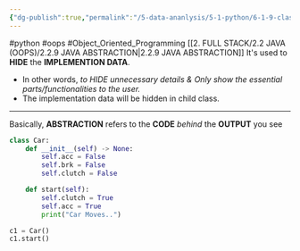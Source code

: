 ```yaml
---
{"dg-publish":true,"permalink":"/5-data-ananlysis/5-1-python/6-1-9-classes-and-objects/5-python-abstraction/","noteIcon":""}
---
```


#python #oops #Object_Oriented_Programming
[[2. FULL STACK/2.2 JAVA (OOPS)/2.2.9 JAVA ABSTRACTION\|2.2.9 JAVA ABSTRACTION]]
It's used to **HIDE** the **IMPLEMENTION DATA**. 
- In other words, *to HIDE unnecessary details & Only show the essential parts/functionalities to the user.*
- The implementation data will be hidden in child class.
***
Basically, **ABSTRACTION** refers to the **CODE** *behind* the **OUTPUT** you see

```Python
class Car:
    def __init__(self) -> None:
        self.acc = False
        self.brk = False
        self.clutch = False

    def start(self):
        self.clutch = True
        self.acc = True
        print("Car Moves..")

c1 = Car()
c1.start()
```